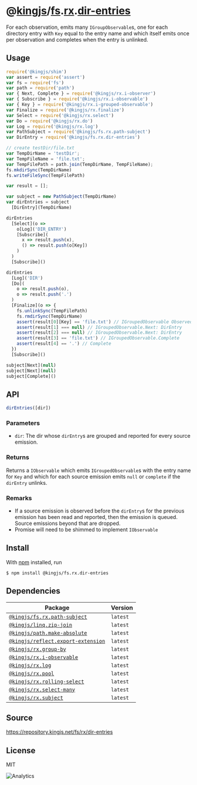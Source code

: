 # @[kingjs][@kingjs]/[fs][ns0].[rx][ns1].[dir-entries][ns2]
For each observation, emits many `IGroupObservable`s, one for each directory entry with `Key` equal to the entry name and which itself emits once per observation and completes when the entry is unlinked.
## Usage
```js
require('@kingjs/shim')
var assert = require('assert')
var fs = require('fs')
var path = require('path')
var { Next, Complete } = require('@kingjs/rx.i-observer')
var { Subscribe } = require('@kingjs/rx.i-observable')
var { Key } = require('@kingjs/rx.i-grouped-observable')
var Finalize = require('@kingjs/rx.finalize')
var Select = require('@kingjs/rx.select')
var Do = require('@kingjs/rx.do')
var Log = require('@kingjs/rx.log')
var PathSubject = require('@kingjs/fs.rx.path-subject')
var DirEntry = require('@kingjs/fs.rx.dir-entries')

// create testDir/file.txt
var TempDirName = 'testDir';
var TempFileName = 'file.txt';
var TempFilePath = path.join(TempDirName, TempFileName);
fs.mkdirSync(TempDirName)
fs.writeFileSync(TempFilePath)

var result = [];

var subject = new PathSubject(TempDirName)
var dirEntries = subject
  [DirEntry](TempDirName)

dirEntries
  [Select](o => 
    o[Log]('DIR_ENTRY')
    [Subscribe](
      x => result.push(x),
      () => result.push(o[Key])
    )
  )
  [Subscribe]()

dirEntries
  [Log]('DIR')
  [Do](
    o => result.push(o),
    o => result.push('.')
  )
  [Finalize](o => {
    fs.unlinkSync(TempFilePath)
    fs.rmdirSync(TempDirName)
    assert(result[0][Key] == 'file.txt') // IGroupedObservable Observed
    assert(result[1] === null) // IGroupedObservable.Next: DirEntry
    assert(result[2] === null) // IGroupedObservable.Next: DirEntry
    assert(result[3] == 'file.txt') // IGroupedObservable.Complete
    assert(result[4] == '.') // Complete
  })
  [Subscribe]()

subject[Next](null)
subject[Next](null)
subject[Complete]()
```

## API
```ts
dirEntries([dir])
```

### Parameters
- `dir`: The dir whose `dirEntry`s are grouped and reported for every source emission.
### Returns
Returns a `IObservable` which emits `IGroupedObservable`s with the entry name for `Key` and which for each source emission emits `null` or `complete` if the `dirEntry` unlinks.
### Remarks
 - If a source emission is observed before the `dirEntry`s for the previous emission has been read and reported, then the emission is queued. Source emissions beyond that are dropped.
 - Promise will need to be shimmed to implement `IObservable`

## Install
With [npm](https://npmjs.org/) installed, run
```
$ npm install @kingjs/fs.rx.dir-entries
```
## Dependencies
|Package|Version|
|---|---|
|[`@kingjs/fs.rx.path-subject`](https://www.npmjs.com/package/@kingjs/fs.rx.path-subject)|`latest`|
|[`@kingjs/linq.zip-join`](https://www.npmjs.com/package/@kingjs/linq.zip-join)|`latest`|
|[`@kingjs/path.make-absolute`](https://www.npmjs.com/package/@kingjs/path.make-absolute)|`latest`|
|[`@kingjs/reflect.export-extension`](https://www.npmjs.com/package/@kingjs/reflect.export-extension)|`latest`|
|[`@kingjs/rx.group-by`](https://www.npmjs.com/package/@kingjs/rx.group-by)|`latest`|
|[`@kingjs/rx.i-observable`](https://www.npmjs.com/package/@kingjs/rx.i-observable)|`latest`|
|[`@kingjs/rx.log`](https://www.npmjs.com/package/@kingjs/rx.log)|`latest`|
|[`@kingjs/rx.pool`](https://www.npmjs.com/package/@kingjs/rx.pool)|`latest`|
|[`@kingjs/rx.rolling-select`](https://www.npmjs.com/package/@kingjs/rx.rolling-select)|`latest`|
|[`@kingjs/rx.select-many`](https://www.npmjs.com/package/@kingjs/rx.select-many)|`latest`|
|[`@kingjs/rx.subject`](https://www.npmjs.com/package/@kingjs/rx.subject)|`latest`|
## Source
https://repository.kingjs.net/fs/rx/dir-entries
## License
MIT

![Analytics](https://analytics.kingjs.net/fs/rx/dir-entries)

[@kingjs]: https://www.npmjs.com/package/kingjs
[ns0]: https://www.npmjs.com/package/@kingjs/fs
[ns1]: https://www.npmjs.com/package/@kingjs/fs.rx
[ns2]: https://www.npmjs.com/package/@kingjs/fs.rx.dir-entries
